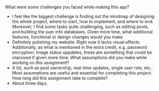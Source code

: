 What were some challenges you faced while making this app?
- I feel like the biggest challenge is finding out the mindmap of designing the whole project, where to start, how to implement, and where to end. Moreover, I find some tasks quite challenging, such as editing posts, and building the suer info databases.
Given more time, what additional features, functional or design changes would you make
- Definitely polishing my website. Right now it lacks visual effects. Additionally, as what is mentioned in the extra credit, e.g. password encryption, image status uppdates, these are something that could be improved if given more time.
What assumptions did you make while working on this assignment?
- A lot, such as post ownership, real-time updates, single user role, etc.. Most assumptions are useful and essential for completing this project.
How long did this assignment take to complete?
- About three days.
